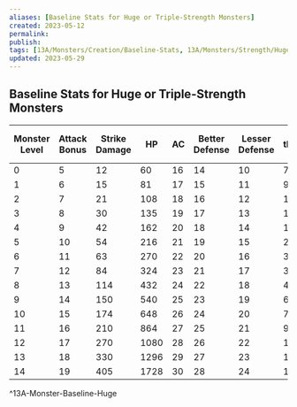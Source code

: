 ```yaml
---
aliases: [Baseline Stats for Huge or Triple-Strength Monsters]
created: 2023-05-12
permalink: 
publish: 
tags: [13A/Monsters/Creation/Baseline-Stats, 13A/Monsters/Strength/Huge]
updated: 2023-05-29
---
```


## Baseline Stats for Huge or Triple-Strength Monsters

| Monster Level | Attack Bonus | Strike Damage | HP   | AC | Better Defense | Lesser Defense | Fear threshold (HP) |
|---------------|--------------|---------------|------|----|----------------|----------------|---------------------|
| 0             | 5            | 12            | 60   | 16 | 14             | 10             | 7                   |
| 1             | 6            | 15            | 81   | 17 | 15             | 11             | 9                   |
| 2             | 7            | 21            | 108  | 18 | 16             | 12             | 12                  |
| 3             | 8            | 30            | 135  | 19 | 17             | 13             | 15                  |
| 4             | 9            | 42            | 162  | 20 | 18             | 14             | 18                  |
| 5             | 10           | 54            | 216  | 21 | 19             | 15             | 24                  |
| 6             | 11           | 63            | 270  | 22 | 20             | 16             | 30                  |
| 7             | 12           | 84            | 324  | 23 | 21             | 17             | 36                  |
| 8             | 13           | 114           | 432  | 24 | 22             | 18             | 48                  |
| 9             | 14           | 150           | 540  | 25 | 23             | 19             | 60                  |
| 10            | 15           | 174           | 648  | 26 | 24             | 20             | 72                  |
| 11            | 16           | 210           | 864  | 27 | 25             | 21             | 96                  |
| 12            | 17           | 270           | 1080 | 28 | 26             | 22             | 120                 |
| 13            | 18           | 330           | 1296 | 29 | 27             | 23             | 144                 |
| 14            | 19           | 405           | 1728 | 30 | 28             | 24             | 192                 |    
^13A-Monster-Baseline-Huge
